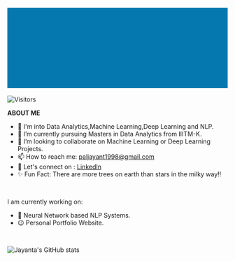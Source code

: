
![jayant](jayant.gif)

![Visitors](https://komarev.com/ghpvc/?username=jayantapy&color=green)

**ABOUT ME**
* 🔭 I'm into Data Analytics,Machine Learning,Deep Learning and NLP. <br>
* 👀 I’m currently pursuing Masters in Data Analytics from IIITM-K. <br>
* 👯 I’m looking to collaborate on Machine Learning or Deep Learning Projects. <br>
* 📫 How to reach me: <a href="mailto:paljayant1998@gmail.com">paljayant1998@gmail.com</a> <br>
* 💬 Let's connect on : <a href="https://www.linkedin.com/in/jayanta-kumar-pal-967240172/">LinkedIn </a> <br>
* ✨ Fun Fact: There are more trees on earth than stars in the milky way!!
<br>

I am currently working on:
* 🌱 Neural Network based NLP Systems. <br>
* 😉 Personal Portfolio Website. <br>
<br>

![Jayanta's GitHub stats](https://github-readme-stats.vercel.app/api?username=jayantapy&show_icons=true&theme=radical)
 
 <!---
Jayant017/Jayant017 is a ✨ special ✨ repository because its `README.md` (this file) appears on your GitHub profile.
You can click the Preview link to take a look at your changes.
--->
